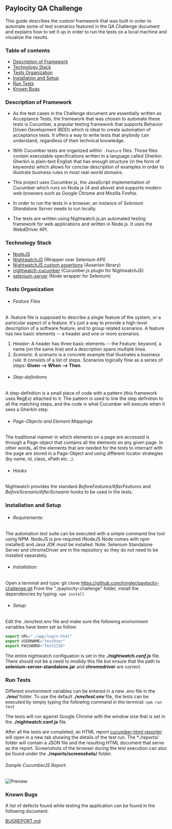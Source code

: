 ##  Paylocity QA Challenge

This guide describes the custom framework that was built in order to automate some of test scenarios featured in the QA Challenge document and explains how to set it up in order to run the tests on a local machine and visualize the results.

### Table of contents

* [Description of Framework](#description-of-framework)
* [Technology Stack](#technology-stack)
* [Tests Organization](#tests-organization)
* [Installation and Setup](#installation-and-setup)
* [Run Tests](#run-tests)
* [Known Bugs](#known-bugs)

### Description of Framework

* As the test cases in the Challenge document are essentially written as Acceptance Tests, the framework that was chosen to automate these tests is Cucumber, a popular testing framework that supports Behavior Driven Development (BDD) which is ideal to create automation of acceptance tests. It offers a way to write tests that anybody can understand, regardless of their technical knowledge.

* With Cucumber tests are organized within ```.feature``` files. Those files contain executable specifications written in a language called Gherkin. Gherkin is plain-text English that has enough structure (in the form of keywords) which allows for concise description of examples in order to illustrate business rules in most real-world domains.

* This project uses Cucumber.js, the JavaScript implementation of Cucumber which runs on Node.js (4 and above) and supports modern web browsers such as Google Chrome and Mozilla Firefox.

* In order to run the tests in a browser, an instance of *Selenium Standalone Server* needs to run locally.

* The tests are written using Nightwatch.js,an automated testing framework for web applications and written in Node.js. It uses the WebdDriver API.


### Technology Stack

- [NodeJS](https://nodejs.org)
- [NightwatchJS](http://nightwatchjs.org/) (Wrapper over Selenium API)
- [NightwatchJS custom assertions](http://nightwatchjs.org/api#assertions) (Asserion library)
- [nightwatch-cucumber](https://github.com/mucsi96/nightwatch-cucumber) (Cucumber.js plugin for NightwatchJS)
- [selenium-server](https://www.npmjs.com/package/selenium-server) (Node wrapper for Selenium)


### Tests Organization

*  ###### Feature Files
A .feature file is supposed to describe a single feature of the system, or a particular aspect of a feature. It's just a way to provide a high-level description of a software feature, and to group related scenarios.
A feature has two basic elements -- a header and one or more scenarios.

1. *Header*: A header has three basic elements -- the Feature: keyword, a name (on the same line) and a description spans multiple lines.
2. *Scenario*: A scenario is a concrete example that illustrates a business rule. It consists of a list of steps.
Scenarios logically flow as a series of steps: **Given --> When --> Then**.

* ###### Step-definitions
A step-definition is a small piece of code with a pattern (this framework uses RegEx) attached to it. The pattern is used to link the step definition to all the matching steps, and the code is what Cucumber will execute when it sees a Gherkin step.

* ###### Page-Objects and Element Mappings
The traditional manner in which elements on a page are accessed is through a Page-object that contains all the elements on any given page. In other words, all the elements that are needed for the tests to interract with the page are stored in a Page-Object and using different locator strategies (by name, id, class, xPath etc...).

* ###### Hooks
Nightwatch provides the standard *BeforeFeatures/AfterFeatures* and *BeforeScenario/AfterScneario* hooks to be used in the tests.

### Installation and Setup

* ###### Requirements:
The automation test suite can be executed with a simple command line tool using NPM. NodeJS is pre-required (NodeJS
Node comes with npm installed) and Java JDK must be installed.
Note: Selenium Standalone Server and chromeDriver are in the repository so they do not need to be installed separately.

* ###### Installation:
Open a terminal and type: git clone https://github.com/jringler/paylocity-challenge.git
From the "./paylocity-challenge" folder, install the dependencies by typing:
```npm install```

* ###### Setup:
Edit the ./env/test.env file and make sure the following environment variables have been set as follow:
```javascript
export URL="./app/login.html"
export USERNAME="testUser"
export PASSWORD="Test1234"
```

The entire nightwatch configuation is set in the ***./nightwatch.conf.js*** file. There should not be a need to modidy this file but ensure that the path to **selenium-server-standalone.jar** and **chromedriver** are correct.

### Run Tests

Different environment variables can be entered in a new .env file in the ***./env/*** folder.
To use the default ***./env/test.env*** file, the tests can be executed by simply typing the following command in the terminal:
```npm run test```

The tests will run against Google Chrome with the window size that is set in the  **./nightwatch.conf.js** file.

After all the tests are completed, an HTML report [cucumber-html-reporter](https://www.npmjs.com/package/cucumber-html-reporter)  will open in a new tab showing the details of the test run. The **./reports/* folder will contain a JSON file and the resulting HTML document that serve as the report. Screenshots of the browser during the test execution can also be found under the **./reports/screenshots/** folder.

###### Sample CucumberJS Report:
![Preview](doc/images/screenshot-cucumber-report.png)


### Known Bugs

A list of defects found while testing the application can be found in the following document:

[BUGREPORT.md](doc/BUGREPORT.md)
